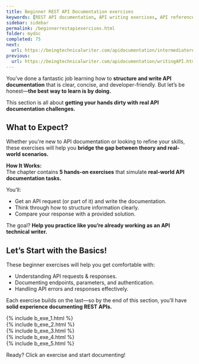 ```yaml
---
title: Beginner REST API Documentation exercises
keywords: [REST API documentation, API writing exercises, API reference, API documentation practice, API documentation test, API writing test, Technical Writing API exercises, API documentation challenges, API documentation best practices, hands-on API documentation]
sidebar: sidebar
permalink: /beginnerrestapiexercises.html
folder: mydoc
completed: 75
next:
  url: https://beingtechnicalwriter.com/apidocumentation/intermediaterestapiexercises.html
previous:
  url: https://beingtechnicalwriter.com/apidocumentation/writingAPI.html
---
```


You’ve done a fantastic job learning how to **structure and write API documentation** that is clear, concise, and developer-friendly. But let’s be honest—**the best way to learn is by doing.**  

This section is all about **getting your hands dirty with real API documentation challenges.**  

## What to Expect?  
Whether you're new to API documentation or looking to refine your skills, these exercises will help you **bridge the gap between theory and real-world scenarios.**  

**How It Works:**  
The chapter contains **5 hands-on exercises** that simulate **real-world API documentation tasks.**  

You’ll:  
- Get an API request (or part of it) and write the documentation.  
- Think through how to structure information clearly.
- Compare your response with a provided solution.

The goal? **Help you practice like you’re already working as an API technical writer.**  

## Let’s Start with the Basics!  
These beginner exercises will help you get comfortable with:  
- Understanding API requests & responses.  
- Documenting endpoints, parameters, and authentication.  
- Handling API errors and responses effectively. 

<script async src="https://pagead2.googlesyndication.com/pagead/js/adsbygoogle.js?client=ca-pub-7149683584202371"
     crossorigin="anonymous"></script>
<!-- AddTitleOne -->
<ins class="adsbygoogle"
     style="display:block"
     data-ad-client="ca-pub-7149683584202371"
     data-ad-slot="7422872052"
     data-ad-format="auto"
     data-full-width-responsive="true"></ins>
<script>
     (adsbygoogle = window.adsbygoogle || []).push({});
</script>

Each exercise builds on the last—so by the end of this section, you’ll have **solid experience documenting REST APIs.**  

{% include b_exe_1.html %} <br>
{% include b_exe_2.html %} <br>
{% include b_exe_3.html %} <br>
{% include b_exe_4.html %} <br>
{% include b_exe_5.html %}  

Ready? Click an exercise and start documenting!  
